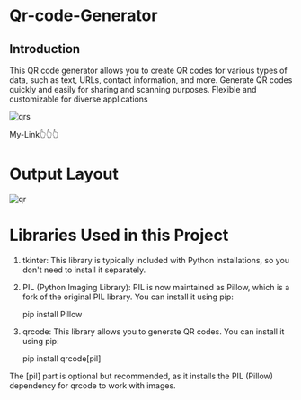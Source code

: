 # Qr-code-Generator

Introduction
-----------
This QR code generator allows you to create QR codes for various types of data, such as text, URLs, contact information, and more. Generate QR codes quickly and easily for sharing and scanning purposes. Flexible and customizable for diverse applications

![qrs](https://github.com/Bhya23cse/Qr-code-Generator/assets/153095725/a03c4fd9-9142-4bd6-b680-fecdae4a1b5e)


My-Link👆👆👆

# Output Layout
![qr](https://github.com/Bhya23cse/Qr-code-Generator/assets/153095725/6501b81b-7e0f-4a5a-b885-9573c2d5f3c4)


# Libraries Used in this Project
1. tkinter:
   This library is typically included with Python installations, so you don't need to install it separately.
   
3. PIL (Python Imaging Library): PIL is now maintained as Pillow, which is a fork of the original PIL library. You can install it using pip:
   
   pip install Pillow
   
6. qrcode: This library allows you to generate QR codes. You can install it using pip:
   
   pip install qrcode[pil]
   
The [pil] part is optional but recommended, as it installs the PIL (Pillow) dependency for qrcode to work with images.

